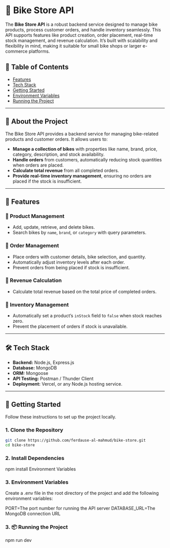 # 🚴 Bike Store API

The **Bike Store API** is a robust backend service designed to manage bike products, process customer orders, and handle inventory seamlessly. This API supports features like product creation, order placement, real-time stock management, and revenue calculation. It’s built with scalability and flexibility in mind, making it suitable for small bike shops or larger e-commerce platforms.

## 📑 Table of Contents

- [Features](#features)
- [Tech Stack](#tech-stack)
- [Getting Started](#getting-started)
- [Environment Variables](#environment-variables)
- [Running the Project](#running-the-project)

---

## 🎯 About the Project

The Bike Store API provides a backend service for managing bike-related products and customer orders. It allows users to:

- **Manage a collection of bikes** with properties like name, brand, price, category, description, and stock availability.
- **Handle orders** from customers, automatically reducing stock quantities when orders are placed.
- **Calculate total revenue** from all completed orders.
- **Provide real-time inventory management**, ensuring no orders are placed if the stock is insufficient.

---

## 🚀 Features

### 🔹 Product Management

- Add, update, retrieve, and delete bikes.
- Search bikes by `name`, `brand`, or `category` with query parameters.

### 🔹 Order Management

- Place orders with customer details, bike selection, and quantity.
- Automatically adjust inventory levels after each order.
- Prevent orders from being placed if stock is insufficient.

### 🔹 Revenue Calculation

- Calculate total revenue based on the total price of completed orders.

### 🔹 Inventory Management

- Automatically set a product’s `inStock` field to `false` when stock reaches zero.
- Prevent the placement of orders if stock is unavailable.

---

## 🛠️ Tech Stack

- **Backend:** Node.js, Express.js
- **Database:** MongoDB
- **ORM:** Mongoose
- **API Testing:** Postman / Thunder Client
- **Deployment:** Vercel, or any Node.js hosting service.

---

## 🏁 Getting Started

Follow these instructions to set up the project locally.

### 1. Clone the Repository

```bash
git clone https://github.com/ferdause-al-mahmud/bike-store.git
cd bike-store
```

### 2. Install Dependencies

npm install
Environment Variables

### 3. Environment Variables

Create a .env file in the root directory of the project and add the following environment variables:

PORT=The port number for running the API server
DATABASE_URL=The MongoDB connection URL

### 3. 📦 Running the Project

npm run dev
